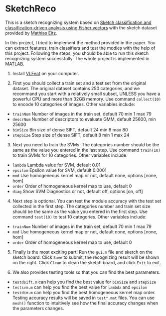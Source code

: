 # SketchReco

This is a sketch recognizing system based on [Sketch classification and classification-driven analysis using Fisher vectors](http://dl.acm.org/citation.cfm?doid=2661229.2661231) with the sketch dataset provided by [Mathias Eitz](http://cybertron.cg.tu-berlin.de/eitz/).

In this project, I tried to implement the method provided in the paper. You can extract features, train classifiers and test the modles with the help of this project. Following the steps, you should be able to run this sketch recognizing system successfully. The whole project is implemented in MATLAB.

1. Install [VLFeat](http://www.vlfeat.org/) on your computer.

2. First you should collect a train set and a test set from the original dataset. The original dataset contains 250 categories, and we recommand you start with a relatively small subset, UNLESS you have a powerful CPU and more than 32GB memory. Use command ```collect(10)``` to encode 10 categories of images. Other variables include:
  - ```trainNum``` Number of images in the train set, default 70 min 1 max 79
  - ```descrNum``` Number of descriptors to evaluate GMM, default 25600, min 25600
  - ```binSize``` Bin size of dense SIFT, default 24 min 8 max 80
  - ```stepSize``` Step size of dense SIFT, default 8 min 1 max 24

3. Next you need to train the SVMs. The categories number should be the same as the value you entered in the last step. Use command ```train(10)``` to train SVMs for 10 categories. Other variables include:
  - ```lambda``` Lambda value for SVM, default 0.01
  - ```epsilon``` Epsilon value for SVM, default 0.0001
  - ```mod``` Use homogeneous kernel map or not, default none, options [none, hom]
  - ```order``` Order of homogeneous kernel map to use, default 0
  - ```diag```  Show SVM Diagnostics or not, default off, options [on, off]
  
4. Next step is optional. You can test the module accuracy with the test set collected in the first step. The categories number and train set size should be the same as the value you entered in the first step. Use command ```test(10)``` to test  10 categories. Other variables include:
  - ```trainNum``` Number of images in the train set, default 70 min 1 max 79
  - ```mod``` Use homogeneous kernel map or not, default none, options [none, hom]
  - ```order``` Order of homogeneous kernel map to use, default 0

5. Finally is the most exciting part! Run the ```gui.m``` file and sketch on the sketch board. Click ```Save``` to submit, the recognizing result will be shown on the right. Click ```Clean``` to clean the sketch board, and click ```Exit``` to exit.

6. We also provides testing tools so that you can find the best parameters.
  - ```testdsift.m``` can help you find the best value for ```binSize``` and ```stepSize```
  - ```testsvm.m``` can help you find the best value for ```lambda``` and ```epsilon```
  - ```testdim.m``` can help you find the best homogeneous kernel map order.
  Testing accuracy results will be saved in ```test*.mat``` files. You can use ```mesh()``` function to intuitively see how the final accuracy changes when the parameters changes.

